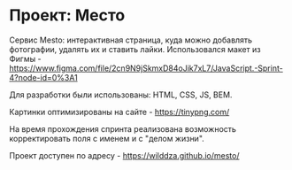 # Проект: Место

Сервис Mesto: интерактивная страница, куда можно добавлять фотографии, удалять их и ставить лайки.
Использовался макет из Фигмы - https://www.figma.com/file/2cn9N9jSkmxD84oJik7xL7/JavaScript.-Sprint-4?node-id=0%3A1

Для разработки были использованы: HTML, CSS, JS, BEM.

Картинки оптимизированы на сайте - https://tinypng.com/

На время прохождения спринта реализована возможность корректировать поля с именем и с "делом жизни".

Проект доступен по адресу - https://wilddza.github.io/mesto/
